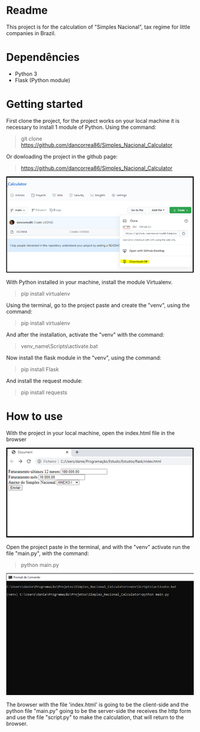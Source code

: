 # Readme

This project is for the calculation of "Simples Nacional", tax regime for little companies in Brazil.

# Dependêncies

- Python 3
- Flask (Python module)

# Getting started

First clone the project, for the project works on your local machine it is necessary to install 1 module of Python. Using the command:

> git clone https://github.com/dancorrea86/Simples_Nacional_Calculator

Or dowloading the project in the github page:

> https://github.com/dancorrea86/Simples_Nacional_Calculator

![alt text](./readme/clone_project.png)

With Python installed in your machine, install the module Virtualenv.

> pip install virtualenv

Using the terminal, go to the project paste and create the "venv", using the command:

> pip install virtualenv

And after the installation, activate the "venv" with the command:

> venv_name\Scripts\activate.bat

Now install the flask module in the "venv", using the command:

> pip install Flask

And install the request module:

> pip install requests

# How to use

With the project in your local machine, open the index.html file in the browser

![alt text](./readme/browser_view.png)

Open the project paste in the terminal, and with the "venv" activate run the file "main.py", with the command:

> python main.py

![alt text](./readme/terminal.png)

The browser with the file 'index.html' is going to be the client-side and the python file "main.py" going to be the server-side the receives the http form and use the file "script.py" to make the calculation, that will return to the browser.



